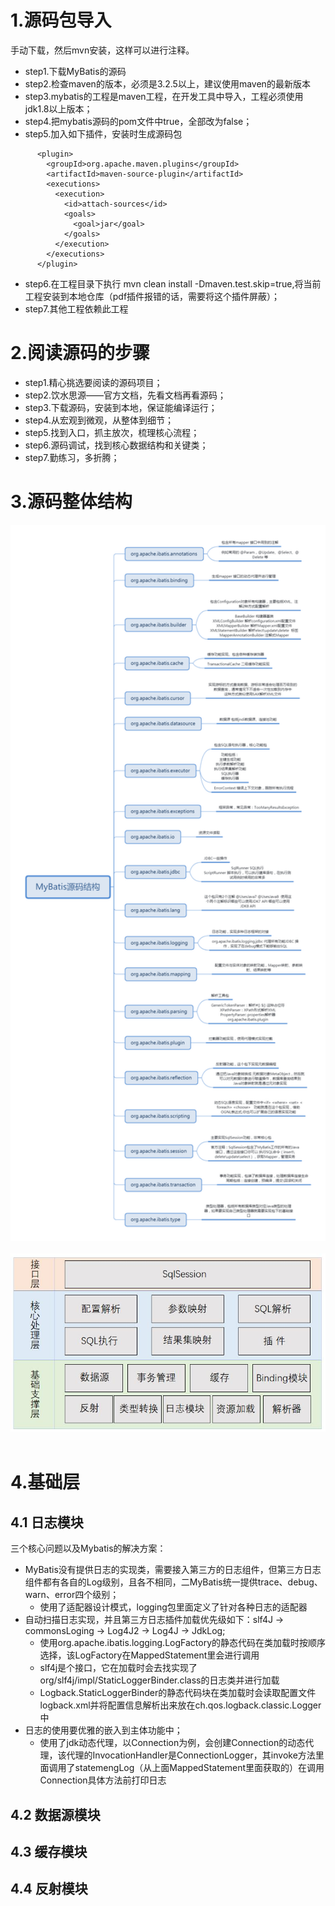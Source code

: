 # 1.源码包导入
手动下载，然后mvn安装，这样可以进行注释。

* step1.下载MyBatis的源码
* step2.检查maven的版本，必须是3.2.5以上，建议使用maven的最新版本
* step3.mybatis的工程是maven工程，在开发工具中导入，工程必须使用jdk1.8以上版本；
* step4.把mybatis源码的pom文件中<optional>true</optional>，全部改为false；
* step5.加入如下插件，安装时生成源码包
```
      <plugin>
        <groupId>org.apache.maven.plugins</groupId>
        <artifactId>maven-source-plugin</artifactId>
        <executions>
          <execution>
            <id>attach-sources</id>
            <goals>
              <goal>jar</goal>
            </goals>
          </execution>
        </executions>
      </plugin>
```
* step6.在工程目录下执行 mvn clean install -Dmaven.test.skip=true,将当前工程安装到本地仓库（pdf插件报错的话，需要将这个插件屏蔽）；
* step7.其他工程依赖此工程


# 2.阅读源码的步骤

* step1.精心挑选要阅读的源码项目；
* step2.饮水思源——官方文档，先看文档再看源码；
* step3.下载源码，安装到本地，保证能编译运行；
* step4.从宏观到微观，从整体到细节；
* step5.找到入口，抓主放次，梳理核心流程；
* step6.源码调试，找到核心数据结构和关键类；
* step7.勤练习，多折腾；


# 3.源码整体结构
<div align="center"> <img src="https://github.com/wz3118103/CS-Notes/blob/master/notes/pics/MyBatis源码结构.png" width="620px" > </div><br>

<div align="center"> <img src="https://github.com/wz3118103/CS-Notes/blob/master/notes/pics/MyBatis源码分层结构.jpg" width="520px" > </div><br>

# 4.基础层

## 4.1 日志模块
三个核心问题以及Mybatis的解决方案：
* MyBatis没有提供日志的实现类，需要接入第三方的日志组件，但第三方日志组件都有各自的Log级别，且各不相同，二MyBatis统一提供trace、debug、warn、error四个级别；
  - 使用了适配器设计模式，logging包里面定义了针对各种日志的适配器
* 自动扫描日志实现，并且第三方日志插件加载优先级如下：slf4J → commonsLoging → Log4J2 → Log4J → JdkLog;
  - 使用org.apache.ibatis.logging.LogFactory的静态代码在类加载时按顺序选择，该LogFactory在MappedStatement里会进行调用
  - slf4j是个接口，它在加载时会去找实现了org/slf4j/impl/StaticLoggerBinder.class的日志类并进行加载
  - Logback.StaticLoggerBinder的静态代码块在类加载时会读取配置文件logback.xml并将配置信息解析出来放在ch.qos.logback.classic.Logger中
* 日志的使用要优雅的嵌入到主体功能中；
  - 使用了jdk动态代理，以Connection为例，会创建Connection的动态代理，该代理的InvocationHandler是ConnectionLogger，其invoke方法里面调用了statemengLog（从上面MappedStatement里面获取的）在调用Connection具体方法前打印日志

## 4.2 数据源模块

## 4.3 缓存模块

## 4.4 反射模块